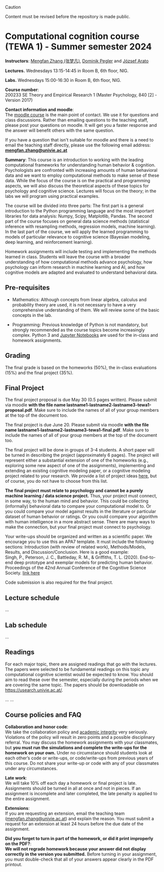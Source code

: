 > [!CAUTION]
> Content must be revised before the repository is made public.

# Computational cognition course (TEWA 1) - Summer semester 2024

**Instructors**: [Mengfan Zhang (张梦凡)](https://ufind.univie.ac.at/en/person.html?id=113298), [Dominik Pegler](https://ufind.univie.ac.at/en/person.html?id=1001597) and [József Arato](https://ufind.univie.ac.at/en/person.html?id=108388)

**Lectures.**
Wednesdays 13:15-14:45 in Room B, 6th floor, NIG.

**Labs.** 
Wednesdays 15:00-16:30 in Room B, 6th floor, NIG.

**Course number**:  
200233 SE Theory and Empirical Research 1 (Master Psychology, 840 [2] - Version 2017)

**Contact information and moodle**:  
The [moodle course](https://moodle.univie.ac.at/course/view.php?id=358850) is the main point of contact. We use it for questions and class discussions. Rather than emailing questions to the teaching staff, please post your questions on moodle. It will get you a faster response and the answer will benefit others with the same question.

If you have a question that isn't suitable for moodle and there is a need to email the teaching staff directly, please use the following email address: **mengfan.zhang@univie.ac.at**

**Summary**: This course is an introduction to working with the leading computational frameworks for understanding human behavior & cognition. Psychologists are confronted with increasing amounts of human behavioral data and we want to employ computational methods to make sense of these data. While the focus of the course is on the practical and programming aspects, we will also discuss the theoretical aspects of these topics for psychology and cognitive science. Lectures will focus on the theory; in the labs we will program using practical examples.

The course will be divided into three parts: The first part is a general introduction to the Python programming language and the most important libraries for data analysis: Numpy, Scipy, Matplotlib, Pandas. The second part of the course focuses on general data science methods (statistical inference with resampling methods, regression models, machine learning). In the last part of the course, we will apply the learned programming to models of particular relevance to cognitive science (Bayesian modeling, deep learning, and reinforcement learning).

Homework assignments will include testing and implementing the methods learned in class. Students will leave the course with a broader understanding of how computational methods advance psychology, how psychology can inform research in machine learning and AI, and how cognitive models are adapted and evaluated to understand behavioral data.

## Pre-requisites
- Mathematics: Although concepts from linear algebra, calculus and probability theory are used, it is not necessary to have a very comprehensive understanding of them. We will review some of the basic concepts in the lab.

- Programming: Previous knowledge of Python is not mandatory, but strongly recommended as the course topics become increasingly complex. Python 3 and [Jupyter Notebooks](http://jupyter.org) are used for the in-class and homework assignments.
 
## Grading
The final grade is based on the homeworks (50%), the in-class evaluations (15%) and the final project (35%).   

## Final Project
The final project proposal is due May 30 (0.5 pages written). Please submit via moodle **with the file name lastname1-lastname2-lastname3-tewa1-proposal.pdf**. Make sure to include the names of all of your group members at the top of the document too.

The final project is due June 20. Please submit via moodle **with the file name lastname1-lastname2-lastname3-tewa1-final.pdf**. Make sure to include the names of all of your group members at the top of the document too.

The final project will be done in groups of 3-4 students. A short paper will be turned in describing the project (approximately 6 pages). The project will represent either a substantial extension of one of the homeworks (e.g., exploring some new aspect of one of the assignments), implementing and extending an existing cognitive modeling paper, or a cognitive modeling project related to your research.  We provide a list of project ideas [here](final_project_ideas.md), but of course, you do not have to choose from this list.

**The final project must relate to psychology and cannot be a purely machine learning / data science project.** Thus, your project must connect, in some way, to the human mind and behavior. This could be collecting (informally) behavioral data to compare your computational model to. Or you could compare your model against results in the literature or particular dataset of human behavior or ratings. Or you could compare your algorithm with human intelligence in a more abstract sense. There are many ways to make the connection, but your final project must connect to psychology.

Your write-ups should be organized and written as a scientific paper. We encourage you to use this an APA7 template. It must include the following sections: Introduction (with review of related work), Methods/Models, Results, and Discussion/Conclusion. Here is a good example:   
Singh, P., Peterson, J. C., Battleday, R. M., & Griffiths, T. L. (2020). End-to-end deep prototype and exemplar models for predicting human behavior. Proceedings of the 42nd Annual Conference of the Cognitive Science Society. [link here](https://arxiv.org/abs/2007.08723)

Code submission is also required for the final project.

## Lecture schedule
...


## Lab schedule
...

## Readings
For each major topic, there are assigned readings that go with the lectures. The papers were selected to be fundamental readings on this topic any computational cognitive scientist would be expected to know.  You should aim to read these over the semester, especially during the periods when we are covering the same topic. The papers should be downloadable on https://usearch.univie.ac.at/. 

...
...


## Course policies and FAQ

**Collaboration and honor code**:  
We take the collaboration policy and [academic integrity](https://cas.nyu.edu/content/nyu-as/cas/academic-integrity.html) very seriously. Violations of the policy will result in zero points and a possible disciplinary referral. You may discuss the homework assignments with your classmates, but **you must run the simulations and complete the write-ups **for the **homework** on your** own.** Under no circumstance should students look at each other’s code or write-ups, or code/write-ups from previous years of this course. Do not share your write-up or code with any of your classmates under any circumstances.

**Late work**:  
We will take 10% off each day a homework or final project is late. Assignments should be turned in all at once and not in pieces. If an assignment is incomplete and later completed, the late penalty is applied to the entire assignment.

**Extensions**:  
If you are requesting an extension, email the teaching team (mengfan.zhang@univie.ac.at) and explain the reason. You must submit a request for an extension at least 24 hours before the due date of the assignment.

**Did you forget to turn in part of the homework, or did it print improperly on the PDF?**:  
**We will not regrade homework because your answer did not display correctly in the version you submitted.** Before turning in your assignment, you must double-check that all of your answers appear clearly in the PDF printout. 
